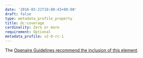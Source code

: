 ```yaml
---
date: '2016-03-21T10:00:43+00:00'
draft: false
type: metadata_profile_property
title: dc:coverage
cardinality: Zero or more
requirement: Optional
metadata_profile: v2-0-rc-1
---
```

The [Openaire Guidelines recommend the inclusion of this element](https://guidelines.openaire.eu/wiki/Literature_Guidelines:_Metadata_Field_Coverage).
